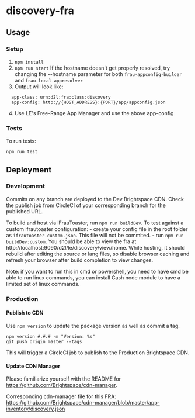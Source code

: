 # discovery-fra

## Usage

### Setup

1. `npm install`
2. `npm run start`
If the hostname doesn't get properly resolved, try changing the --hostname parameter for both `frau-appconfig-builder` and `frau-local-appresolver`
3. Output will look like:
```
  app-class: urn:d2l:fra:class:discovery
  app-config: http://{HOST_ADDRESS}:{PORT}/app/appconfig.json
```
4. Use LE's Free-Range App Manager and use the above app-config

### Tests

To run tests:
```
npm run test
```

## Deployment

### Development

Commits on any branch are deployed to the Dev Brightspace CDN. Check the publish job from CircleCI of your corresponding branch for the published URL.

To build and host via iFrauToaster, run `npm run buildDev`.
To test against a custom ifrautoaster configuration:
	- create your config file in the root folder as `ifrautoaster-custom.json`. This file will not be commited.
	- run `npm run buildDev:custom`.
You should be able to view the fra at http://localhost:9090/d2l/le/discovery/view/home.
While hosting, it should rebuild after editing the source or lang files, so disable browser caching and refresh your browser after build completion to view changes.

Note: if you want to run this in cmd or powershell, you need to have cmd be able to run linux commands, you can install Cash node module to have a limited set of linux commands.

### Production

#### Publish to CDN
Use `npm version` to update the package version as well as commit a tag.

```
npm version #.#.# -m "Version: %s"
git push origin master --tags
```

This will trigger a CircleCI job to publish to the Production Brightspace CDN.

#### Update CDN Manager

Please familiarize yourself with the README for https://github.com/Brightspace/cdn-manager.

Corresponding cdn-manager file for this FRA: https://github.com/Brightspace/cdn-manager/blob/master/app-inventory/discovery.json
